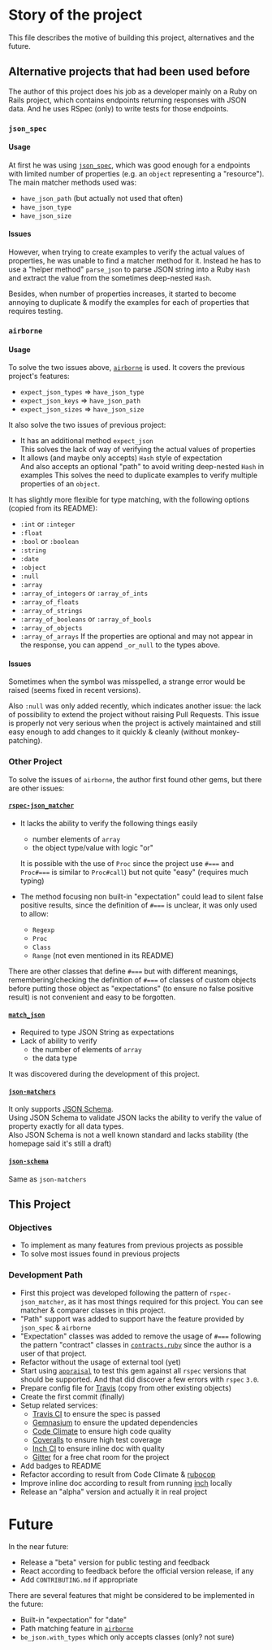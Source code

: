 # Story of the project
This file describes the motive of building this project, alternatives and the future.

## Alternative projects that had been used before
The author of this project does his job as a developer mainly on a Ruby on Rails project, which contains endpoints returning responses with JSON data. And he uses RSpec (only) to write tests for those endpoints.

### `json_spec`

#### Usage
At first he was using [`json_spec`](https://github.com/collectiveidea/json_spec), which was good enough for a endpoints with limited number of properties (e.g. an `object` representing a "resource"). The main matcher methods used was:
- `have_json_path` (but actually not used that often)
- `have_json_type`
- `have_json_size`

#### Issues
However, when trying to create examples to verify the actual values of properties, he was unable to find a matcher method for it. Instead he has to use a "helper method" `parse_json` to parse JSON string into a Ruby `Hash` and extract the value from the sometimes deep-nested `Hash`.

Besides, when number of properties increases, it started to become annoying to duplicate & modify the examples for each of properties that requires testing.

### `airborne`

#### Usage
To solve the two issues above, [`airborne`](https://github.com/brooklynDev/airborne) is used. It covers the previous project's features:
- `expect_json_types` => `have_json_type`
- `expect_json_keys`  => `have_json_path`
- `expect_json_sizes` => `have_json_size`

It also solve the two issues of previous project:
- It has an additional method `expect_json`  
  This solves the lack of way of verifying the actual values of properties
- It allows (and maybe only accepts) `Hash` style of expectation  
  And also accepts an optional "path" to avoid writing deep-nested `Hash` in examples
  This solves the need to duplicate examples to verify multiple properties of an `object`.

It has slightly more flexible for type matching, with the following options (copied from its README):
* `:int` or `:integer`
* `:float`
* `:bool` or `:boolean`
* `:string`
* `:date`
* `:object`
* `:null`
* `:array`
* `:array_of_integers` or `:array_of_ints`
* `:array_of_floats`
* `:array_of_strings`
* `:array_of_booleans` or `:array_of_bools`
* `:array_of_objects`
* `:array_of_arrays`
If the properties are optional and may not appear in the response, you can append `_or_null` to the types above.

#### Issues
Sometimes when the symbol was misspelled, a strange error would be raised (seems fixed in recent versions).

Also `:null` was only added recently, which indicates another issue: the lack of possibility to extend the project without raising Pull Requests. This issue is properly not very serious when the project is actively maintained and still easy enough to add changes to it quickly & cleanly (without monkey-patching).


### Other Project
To solve the issues of `airborne`, the author first found other gems, but there are other issues:
#### [`rspec-json_matcher`](https://github.com/r7kamura/rspec-json_matcher)

- It lacks the ability to verify the following things easily
  - number elements of `array`
  - the object type/value with logic "or"

  It is possible with the use of `Proc` since the project use `#===` and `Proc#===` is similar to `Proc#call`) but not quite "easy" (requires much typing)
- The method focusing non built-in "expectation" could lead to silent false positive results, since the definition of `#===` is unclear, it was only used to allow:
  - `Regexp`
  - `Proc`
  - `Class`
  - `Range` (not even mentioned in its README)

There are other classes that define `#===` but with different meanings, remembering/checking the definition of `#===` of classes of custom objects before putting those object as "expectations" (to ensure no false positive result) is not convenient and easy to be forgotten.

#### [`match_json`](https://github.com/WhitePayments/match_json)
- Required to type JSON String as expectations
- Lack of ability to verify
  - the number of elements of `array`
  - the data type

It was discovered during the development of this project.

#### [`json-matchers`](https://github.com/seanpdoyle/json-matchers)
It only supports [JSON Schema](http://json-schema.org/).  
Using JSON Schema to validate JSON lacks the ability to verify the value of property exactly for all data types.  
Also JSON Schema is not a well known standard and lacks stability (the homepage said it's still a draft)

#### [`json-schema`](https://github.com/ruby-json-schema/json-schema)
Same as `json-matchers`


## This Project

### Objectives
- To implement as many features from previous projects as possible
- To solve most issues found in previous projects

### Development Path
- First this project was developed following the pattern of `rspec-json_matcher`, as it has most things required for this project. You can see matcher & comparer classes in this project.
- "Path" support was added to support have the feature provided by `json_spec` & `airborne`
- "Expectation" classes was added to remove the usage of `#===` following the pattern "contract" classes in [`contracts.ruby`](https://github.com/egonSchiele/contracts.ruby) since the author is a user of that project.
- Refactor without the usage of external tool (yet)
- Start using [`appraisal`](https://github.com/thoughtbot/appraisal) to test this gem against all `rspec` versions that should be supported. And that did discover a few errors with `rspec` `3.0`.
- Prepare config file for [Travis](https://travis-ci.org/) (copy from other existing objects)
- Create the first commit (finally)
- Setup related services:
  - [Travis CI](https://travis-ci.org/) to ensure the spec is passed
  - [Gemnasium](https://gemnasium.com/) to ensure the updated dependencies
  - [Code Climate](https://codeclimate.com/) to ensure high code quality
  - [Coveralls](https://coveralls.io/) to ensure high test coverage
  - [Inch CI](https://inch-ci.org/) to ensure inline doc with quality
  - [Gitter](https://gitter.im/) for a free chat room for the project
- Add badges to README
- Refactor according to result from Code Climate & [rubocop](https://github.com/bbatsov/rubocop)
- Improve inline doc according to result from running [inch](https://github.com/rrrene/inch) locally
- Release an "alpha" version and actually it in real project


# Future
In the near future:
- Release a "beta" version for public testing and feedback
- React according to feedback before the official version release, if any
- Add `CONTRIBUTING.md` if appropriate

There are several features that might be considered to be implemented in the future:
- Built-in "expectation" for "date"
- Path matching feature in [`airborne`](https://github.com/brooklynDev/airborne)
- `be_json.with_types` which only accepts classes (only? not sure)
